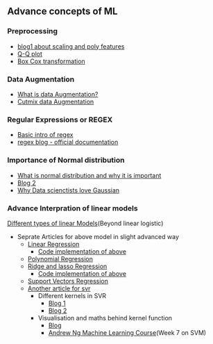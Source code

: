 ## Advance concepts of ML


### Preprocessing
* [blog1 about scaling and poly features](https://medium.com/@samchaaa/preprocessing-why-you-should-generate-polynomial-features-first-before-standardizing-892b4326a91d)
* [Q-Q plot](https://medium.com/@premal.matalia/q-q-plot-in-linear-regression-explained-ab040567d86f#:~:text=Quantile%2DQuantile%20(Q%2DQ)%20plot,Normal%2C%20exponential%20or%20Uniform%20distribution.)
* [Box Cox transformation](https://www.geeksforgeeks.org/box-cox-transformation-using-python/#:~:text=provide%20this%20function.-,Implementation,normal%20distribution%20to%20normal%20distribution.)

### Data Augmentation
* [What is data Augmentation?](https://towardsdatascience.com/image-augmentation-for-deep-learning-using-keras-and-histogram-equalization-9329f6ae5085)
* [Cutmix data Augmentation](https://towardsdatascience.com/cutmix-a-new-strategy-for-data-augmentation-bbc1c3d29aab#9087)

### Regular Expressions or REGEX
* [Basic intro of regex](https://www.analyticsvidhya.com/blog/2015/06/regular-expression-python/)
* [regex blog - official documentation](https://docs.python.org/3/library/re.html)

### Importance of Normal distribution
* [What is normal distribution and why it is important](https://medium.com/analytics-vidhya/the-normal-distribution-for-data-scientists-6de041a01cb9#:~:text=The%20normal%20distribution%20is%20a,in%20the%20data%20science%20curriculum.)
* [Blog 2](https://towardsdatascience.com/the-powers-of-normal-distribution-4cbb06e4a955)
* [Why Data scienctists love Gaussian](https://towardsdatascience.com/why-data-scientists-love-gaussian-6e7a7b726859)

### Advance Interpration of linear models

[Different types of linear Models](https://www.listendata.com/2018/03/regression-analysis.html)(Beyond linear logistic)
   * Seprate Articles for above model in slight advanced way
      *  [Linear Regression](https://towardsdatascience.com/linear-regression-understanding-the-theory-7e53ac2831b5)
          * [Code implementation of above](https://towardsdatascience.com/linear-regression-python-implementation-ae0d95348ac4)
      *  [Polynomial Regression](https://towardsdatascience.com/machine-learning-polynomial-regression-with-python-5328e4e8a386)
      *  [Ridge and lasso Regression](https://towardsdatascience.com/intro-to-linear-model-selection-and-regularization-d47bd2c5d54)
          * [Code implementation of above](https://towardsdatascience.com/how-to-perform-lasso-and-ridge-regression-in-python-3b3b75541ad8)
      *  [Support Vectors Regression](https://medium.com/coinmonks/support-vector-regression-or-svr-8eb3acf6d0ff) 
      *  [Another article for svr](https://towardsdatascience.com/support-vector-machines-svm-c9ef22815589)
          * Different kernels in SVR
              * [Blog 1](https://towardsdatascience.com/kernel-function-6f1d2be6091)
              * [Blog 2](https://data-flair.training/blogs/svm-kernel-functions/)
          * Visualisation and maths behind kernel function
              *  [Blog](https://medium.com/@ranasinghiitkgp/mathematics-behind-support-vector-machine-4e8130b83840)
              *  [Andrew Ng Machine Learning Course](https://www.coursera.org/learn/machine-learning?utm_source=gg&utm_medium=sem&utm_content=94-BrandedSearch-IN&campaignid=1776545273&adgroupid=69298819109&device=c&keyword=andrew%20ng%20machine%20learning&matchtype=e&network=g&devicemodel=&adpostion=&creativeid=346568280203&hide_mobile_promo&gclid=CjwKCAjw4MP5BRBtEiwASfwALzyGYi4D5J_62JGqbcjpXWsrHk5Ke-ZFoCO26Dp6vWwf5deUu1xbfxoCZh0QAvD_BwE)(Week 7 on SVM)
      
